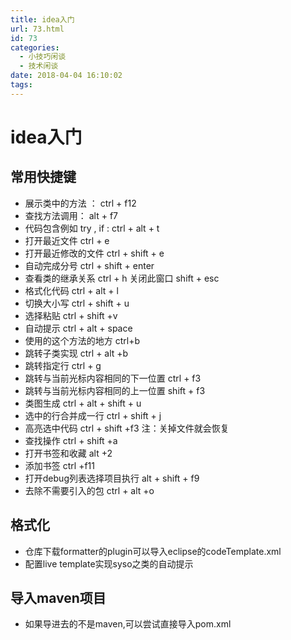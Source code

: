 ```yaml
---
title: idea入门
url: 73.html
id: 73
categories:
  - 小技巧闲谈
  - 技术闲谈
date: 2018-04-04 16:10:02
tags:
---
```


idea入门
======

常用快捷键
-----

*   展示类中的方法 ： ctrl + f12
*   查找方法调用： alt + f7
*   代码包含例如 try , if : ctrl + alt + t
*   打开最近文件 ctrl + e
*   打开最近修改的文件 ctrl + shift + e
*   自动完成分号 ctrl + shift + enter
*   查看类的继承关系 ctrl + h 关闭此窗口 shift + esc
*   格式化代码 ctrl + alt + l
*   切换大小写 ctrl + shift + u
*   选择粘贴 ctrl + shift +v
*   自动提示 ctrl + alt + space
*   使用的这个方法的地方 ctrl+b
*   跳转子类实现 ctrl + alt +b
*   跳转指定行 ctrl + g
*   跳转与当前光标内容相同的下一位置 ctrl + f3
*   跳转与当前光标内容相同的上一位置 shift + f3
*   类图生成 ctrl + alt + shift + u
*   选中的行合并成一行 ctrl + shift + j
*   高亮选中代码 ctrl + shift +f3 注：关掉文件就会恢复
*   查找操作 ctrl + shift +a
*   打开书签和收藏 alt +2
*   添加书签 ctrl +f11
*   打开debug列表选择项目执行 alt + shift + f9
*   去除不需要引入的包 ctrl + alt +o

格式化
---

*   仓库下载formatter的plugin可以导入eclipse的codeTemplate.xml
*   配置live template实现syso之类的自动提示

导入maven项目
---------

*   如果导进去的不是maven,可以尝试直接导入pom.xml